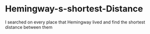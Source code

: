 # Hemingway-s-shortest-Distance
I searched on every place that Hemingway lived and find the shortest distance between them
